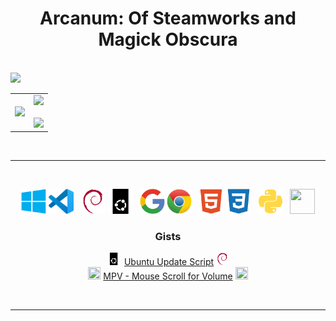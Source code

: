 <h1 align="center">Arcanum: Of Steamworks and Magick Obscura</h1>
<br>
<img src="https://i.imgur.com/Z5SA3X9.png" />
<br>
<table align="center">
<tbody>
  <tr>
   <td align="center"><img src="https://preview.redd.it/3900frwigw561.png?width=390&format=png&auto=webp&v=enabled&s=da949905eb43d935574791c7b59d3546a1aae948" /></td>
   <td align="center">
    <a href="https://steamcommunity.com/sharedfiles/filedetails/?id=2311393823">
     <img src="https://community.akamai.steamstatic.com/public/shared/images/header/logo_steam.svg?t=962016" />
    </a>
    <br>
    <br>
    <a href="https://www.reddit.com/r/arcanum/comments/kfgv8a/how_to_patch_arcanum_with_uap_and_other_essential/">
     <img src="https://upload.wikimedia.org/wikipedia/en/1/1f/Reddit_logo_2023.svg" />
    </a>
   </td>
  </tr>
</tbody>
</table>

<br /><hr /><br />

<div align="center">
    <img src="https://raw.githubusercontent.com/devicons/devicon/master/icons/windows8/windows8-original.svg" width="40px" height="40px"/>
    <img src="https://raw.githubusercontent.com/devicons/devicon/master/icons/vscode/vscode-original.svg" width="40px" height="40px"/> 
    <img src="https://raw.githubusercontent.com/devicons/devicon/master/icons/debian/debian-plain.svg" width="40px" height="40px"/>
    <img src="https://raw.githubusercontent.com/devicons/devicon/master/icons/ubuntu/ubuntu-plain.svg" width="40px" height="40px"/> 
    <img src="https://raw.githubusercontent.com/devicons/devicon/master/icons/google/google-original.svg" width="40px" height="40px"/>
    <img src="https://raw.githubusercontent.com/devicons/devicon/master/icons/chrome/chrome-original.svg" width="40px" height="40px"/> 
    <img src="https://raw.githubusercontent.com/devicons/devicon/master/icons/html5/html5-plain.svg" width="40px" height="40px"/>
    <img src="https://raw.githubusercontent.com/devicons/devicon/master/icons/css3/css3-plain.svg" width="40px" height="40px"/> 
    <img src="https://raw.githubusercontent.com/devicons/devicon/master/icons/python/python-plain.svg" width="40px" height="40px"/> 
    <img src="https://upload.wikimedia.org/wikipedia/commons/e/ef/Unofficial_Mpv_logo_%28without_gradients%29.svg" width="40px" height="40px"/>
</div>

<div align="center">
    <h3>Gists</h3>
    <img src="https://raw.githubusercontent.com/devicons/devicon/master/icons/ubuntu/ubuntu-plain.svg" width="20px" height="20px"/> <a href="https://gist.github.com/brandleesee/79ccf8f8bdffaebbd7d251ed8ae173f6">Ubuntu Update Script</a> <img src="https://raw.githubusercontent.com/devicons/devicon/master/icons/debian/debian-plain.svg" width="20px" height="20px"/>
    <br />
    <img src="https://upload.wikimedia.org/wikipedia/commons/e/ef/Unofficial_Mpv_logo_%28without_gradients%29.svg" width="20px" height="20px"/> <a href="https://gist.github.com/brandleesee/d9240448e236c09cf6bf608d3530adad">MPV - Mouse Scroll for Volume</a> <img src="https://upload.wikimedia.org/wikipedia/commons/e/ef/Unofficial_Mpv_logo_%28without_gradients%29.svg" width="20px" height="20px"/>
</div>

<br /><hr /><br />
